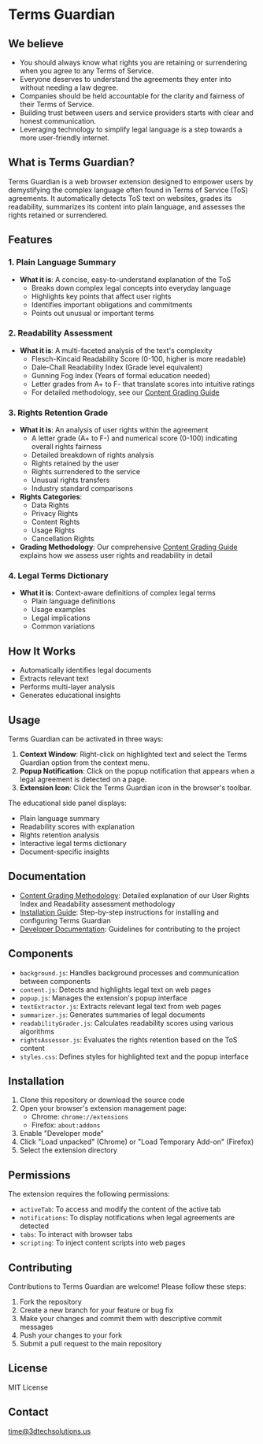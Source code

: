 # Terms Guardian

## We believe

- You should always know what rights you are retaining or surrendering when you agree to any Terms of Service.
- Everyone deserves to understand the agreements they enter into without needing a law degree.
- Companies should be held accountable for the clarity and fairness of their Terms of Service.
- Building trust between users and service providers starts with clear and honest communication.
- Leveraging technology to simplify legal language is a step towards a more user-friendly internet.

## What is Terms Guardian?

Terms Guardian is a web browser extension designed to empower users by demystifying the complex language often found in Terms of Service (ToS) agreements. It automatically detects ToS text on websites, grades its readability, summarizes its content into plain language, and assesses the rights retained or surrendered.

## Features

### 1. Plain Language Summary
- **What it is**: A concise, easy-to-understand explanation of the ToS
  - Breaks down complex legal concepts into everyday language
  - Highlights key points that affect user rights
  - Identifies important obligations and commitments
  - Points out unusual or important terms

### 2. Readability Assessment
- **What it is**: A multi-faceted analysis of the text's complexity
  - Flesch-Kincaid Readability Score (0-100, higher is more readable)
  - Dale-Chall Readability Index (Grade level equivalent)
  - Gunning Fog Index (Years of formal education needed)
  - Letter grades from A+ to F- that translate scores into intuitive ratings
  - For detailed methodology, see our [Content Grading Guide](docs/contentGrading.md)

### 3. Rights Retention Grade
- **What it is**: An analysis of user rights within the agreement
  - A letter grade (A+ to F-) and numerical score (0-100) indicating overall rights fairness
  - Detailed breakdown of rights analysis
  - Rights retained by the user
  - Rights surrendered to the service
  - Unusual rights transfers
  - Industry standard comparisons
- **Rights Categories**:
  - Data Rights
  - Privacy Rights
  - Content Rights
  - Usage Rights
  - Cancellation Rights
- **Grading Methodology**: Our comprehensive [Content Grading Guide](docs/contentGrading.md) explains how we assess user rights and readability in detail

### 4. Legal Terms Dictionary
- **What it is**: Context-aware definitions of complex legal terms
  - Plain language definitions
  - Usage examples
  - Legal implications
  - Common variations

## How It Works

- Automatically identifies legal documents
- Extracts relevant text
- Performs multi-layer analysis
- Generates educational insights

## Usage

Terms Guardian can be activated in three ways:

1. **Context Window**: Right-click on highlighted text and select the Terms Guardian option from the context menu.
2. **Popup Notification**: Click on the popup notification that appears when a legal agreement is detected on a page.
3. **Extension Icon**: Click the Terms Guardian icon in the browser's toolbar.

The educational side panel displays:
- Plain language summary
- Readability scores with explanation
- Rights retention analysis
- Interactive legal terms dictionary
- Document-specific insights

## Documentation

- [Content Grading Methodology](docs/contentGrading.md): Detailed explanation of our User Rights Index and Readability assessment methodology
- [Installation Guide](docs/installation.md): Step-by-step instructions for installing and configuring Terms Guardian
- [Developer Documentation](docs/development.md): Guidelines for contributing to the project

## Components

- `background.js`: Handles background processes and communication between components
- `content.js`: Detects and highlights legal text on web pages
- `popup.js`: Manages the extension's popup interface
- `textExtractor.js`: Extracts relevant legal text from web pages
- `summarizer.js`: Generates summaries of legal documents
- `readabilityGrader.js`: Calculates readability scores using various algorithms
- `rightsAssessor.js`: Evaluates the rights retention based on the ToS content
- `styles.css`: Defines styles for highlighted text and the popup interface

## Installation

1. Clone this repository or download the source code
2. Open your browser's extension management page:
   - Chrome: `chrome://extensions`
   - Firefox: `about:addons`
3. Enable "Developer mode"
4. Click "Load unpacked" (Chrome) or "Load Temporary Add-on" (Firefox)
5. Select the extension directory

## Permissions

The extension requires the following permissions:

- `activeTab`: To access and modify the content of the active tab
- `notifications`: To display notifications when legal agreements are detected
- `tabs`: To interact with browser tabs
- `scripting`: To inject content scripts into web pages

## Contributing

Contributions to Terms Guardian are welcome! Please follow these steps:

1. Fork the repository
2. Create a new branch for your feature or bug fix
3. Make your changes and commit them with descriptive commit messages
4. Push your changes to your fork
5. Submit a pull request to the main repository

## License

MIT License

## Contact

time@3dtechsolutions.us
